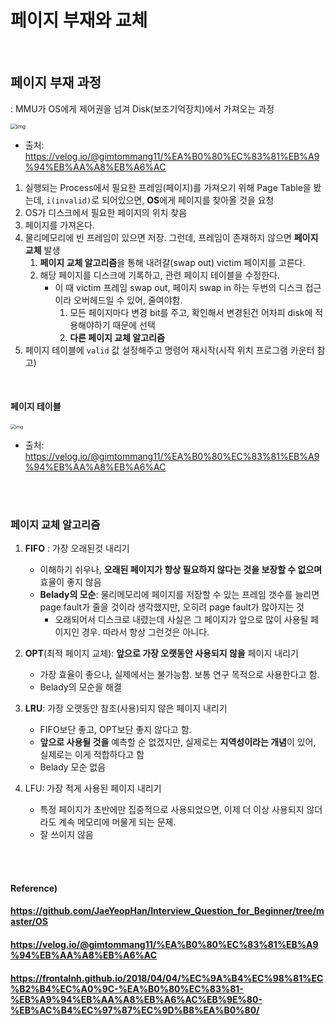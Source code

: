 # 페이지 부재와 교체

<br>

## 페이지 부재 과정

: MMU가 OS에게 제어권을 넘겨 Disk(보조기억장치)에서 가져오는 과정

<img src="https://media.vlpt.us/images/gimtommang11/post/e517d830-bfb9-401e-98b5-2321fb0489ef/page_fault_process.png" alt="img" style="zoom:60%;" /> 

* 출처: https://velog.io/@gimtommang11/%EA%B0%80%EC%83%81%EB%A9%94%EB%AA%A8%EB%A6%AC

1. 실행되는 Process에서 필요한 프레임(페이지)를 가져오기 위해 Page Table을 봤는데, `i(invalid)`로 되어있으면, **OS**에게 페이지를 찾아올 것을 요청
2. OS가 디스크에서 필요한 페이지의 위치 찾음
3. 페이지를 가져온다.
4. 물리메모리에 빈 프레임이 있으면 저장. 그런데, 프레임이 존재하지 않으면 **페이지 교체** 발생
   1. **페이지 교체 알고리즘**을 통해 내려갈(swap out) victim 페이지를 고른다.
   2. 해당 페이지를 디스크에 기록하고, 관련 페이지 테이블을 수정한다.
      * 이 때 victim 프레임 swap out, 페이지 swap in 하는 두번의 디스크 접근이라 오버헤드일 수 있어, 줄여야함.
        1. 모든 페이지마다 변경 bit를 주고, 확인해서 변경된건 어차피 disk에 적용해야하기 때문에 선택
        2. **다른 페이지 교체 알고리즘**
5. 페이지 테이블에 `valid` 값 설정해주고 명령어 재시작(시작 위치 프로그램 카운터 참고)

<Br>

#### 페이지 테이블

<img src="https://media.vlpt.us/images/gimtommang11/post/2d82d84f-9878-4da4-b564-c78d9f47f838/demend_paging.png" alt="img" style="zoom: 50%;" /> 

* 출처: https://velog.io/@gimtommang11/%EA%B0%80%EC%83%81%EB%A9%94%EB%AA%A8%EB%A6%AC

<br>

<br>

### 페이지 교체 알고리즘

1. **FIFO** : 가장 오래된것 내리기

   * 이해하기 쉬우나, **오래된 페이지가 항상 필요하지 않다는 것을 보장할 수 없으며** 효율이 좋지 않음
   * **Belady의 모순**: 물리메모리에 페이지를 저장할 수 있는 프레임 갯수를 늘리면 page fault가 줄을 것이라 생각했지만, 오히려 page fault가 많아지는 것
     * 오래되어서 디스크로 내렸는데 사실은 그 페이지가 앞으로 많이 사용될 페이지인 경우. 따라서 항상 그런것은 아니다.

   

2. **OPT**(최적 페이지 교체): **앞으로 가장 오랫동안 사용되지 않을** 페이지 내리기

   * 가장 효율이 좋으나, 실제에서는 불가능함. 보통 연구 목적으로 사용한다고 함.
   * Belady의 모순을 해결

   

3. **LRU**: 가장 오랫동안 참조(사용)되지 않은 페이지 내리기

   * FIFO보단 좋고, OPT보단 좋지 않다고 함.
   * **앞으로 사용될 것을** 예측할 순 없겠지만, 실제로는 **지역성이라는 개념**이 있어, 실제로는 이게 적합하다고 함
   * Belady 모순 없음

   

4. LFU: 가장 적게 사용된 페이지 내리기

   * 특정 페이지가 초반에만 집중적으로 사용되었으면, 이제 더 이상 사용되지 않더라도 계속 메모리에 머물게 되는 문제.
   * 잘 쓰이지 않음

<br><br>

#### Reference)

#### https://github.com/JaeYeopHan/Interview_Question_for_Beginner/tree/master/OS

#### https://velog.io/@gimtommang11/%EA%B0%80%EC%83%81%EB%A9%94%EB%AA%A8%EB%A6%AC

#### https://frontalnh.github.io/2018/04/04/%EC%9A%B4%EC%98%81%EC%B2%B4%EC%A0%9C-%EA%B0%80%EC%83%81-%EB%A9%94%EB%AA%A8%EB%A6%AC%EB%9E%80-%EB%AC%B4%EC%97%87%EC%9D%B8%EA%B0%80/